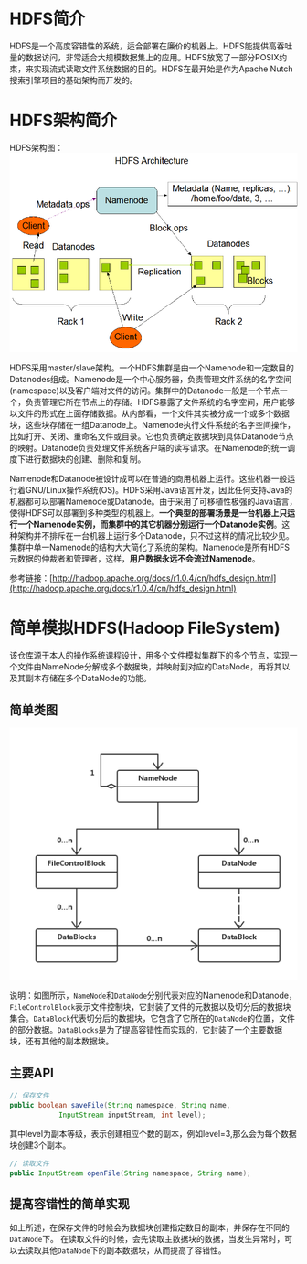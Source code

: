# HDFS简介
HDFS是一个高度容错性的系统，适合部署在廉价的机器上。HDFS能提供高吞吐量的数据访问，非常适合大规模数据集上的应用。HDFS放宽了一部分POSIX约束，来实现流式读取文件系统数据的目的。HDFS在最开始是作为Apache Nutch搜索引擎项目的基础架构而开发的。

# HDFS架构简介
HDFS架构图：
![HDFS架构图](img/hdfsarchitecture.gif)

HDFS采用master/slave架构。一个HDFS集群是由一个Namenode和一定数目的Datanodes组成。Namenode是一个中心服务器，负责管理文件系统的名字空间(namespace)以及客户端对文件的访问。集群中的Datanode一般是一个节点一个，负责管理它所在节点上的存储。HDFS暴露了文件系统的名字空间，用户能够以文件的形式在上面存储数据。从内部看，一个文件其实被分成一个或多个数据块，这些块存储在一组Datanode上。Namenode执行文件系统的名字空间操作，比如打开、关闭、重命名文件或目录。它也负责确定数据块到具体Datanode节点的映射。Datanode负责处理文件系统客户端的读写请求。在Namenode的统一调度下进行数据块的创建、删除和复制。

Namenode和Datanode被设计成可以在普通的商用机器上运行。这些机器一般运行着GNU/Linux操作系统(OS)。HDFS采用Java语言开发，因此任何支持Java的机器都可以部署Namenode或Datanode。由于采用了可移植性极强的Java语言，使得HDFS可以部署到多种类型的机器上。**一个典型的部署场景是一台机器上只运行一个Namenode实例，而集群中的其它机器分别运行一个Datanode实例**。这种架构并不排斥在一台机器上运行多个Datanode，只不过这样的情况比较少见。
集群中单一Namenode的结构大大简化了系统的架构。Namenode是所有HDFS元数据的仲裁者和管理者，这样，**用户数据永远不会流过Namenode**。

参考链接：[http://hadoop.apache.org/docs/r1.0.4/cn/hdfs_design.html](http://hadoop.apache.org/docs/r1.0.4/cn/hdfs_design.html)

# 简单模拟HDFS(Hadoop FileSystem)
该仓库源于本人的操作系统课程设计，用多个文件模拟集群下的多个节点，实现一个文件由NameNode分解成多个数据块，并映射到对应的DataNode，再将其以及其副本存储在多个DataNode的功能。

## 简单类图
![imitateHDFS-class](img/imitateHDFS-class.png)

说明：如图所示，`NameNode`和`DataNode`分别代表对应的Namenode和Datanode，`FileControlBlock`表示文件控制块，它封装了文件的元数据以及切分后的数据块集合。`DataBlock`代表切分后的数据块，它包含了它所在的`DataNode`的位置，文件的部分数据。`DataBlocks`是为了提高容错性而实现的，它封装了一个主要数据块，还有其他的副本数据块。

## 主要API
```java
// 保存文件
public boolean saveFile(String namespace, String name, 
			InputStream inputStream, int level);
```
其中level为副本等级，表示创建相应个数的副本，例如level=3,那么会为每个数据块创建3个副本。

```java
// 读取文件
public InputStream openFile(String namespace, String name);
```

## 提高容错性的简单实现
如上所述，在保存文件的时候会为数据块创建指定数目的副本，并保存在不同的`DataNode`下。
在读取文件的时候，会先读取主数据块的数据，当发生异常时，可以去读取其他`DataNode`下的副本数据块，从而提高了容错性。